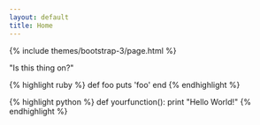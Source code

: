 ```yaml
---
layout: default
title: Home
---
```

{% include themes/bootstrap-3/page.html %}

"Is this thing on?"


{% highlight ruby %}
def foo
  puts 'foo'
end
{% endhighlight %}

{% highlight python %}
def yourfunction():
     print "Hello World!"
{% endhighlight %}
